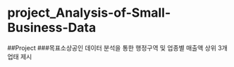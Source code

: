 # project_Analysis-of-Small-Business-Data
##Project
###목표소상공인 데이터 분석을 통한 행정구역 및 업종별 매출액 상위 3개 업태 제시
